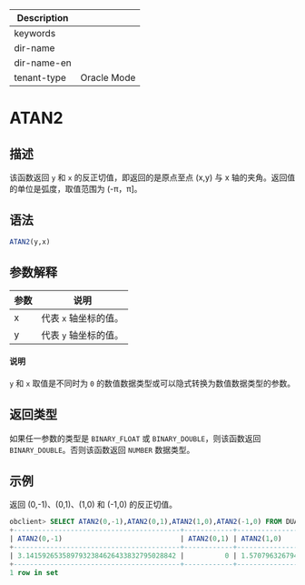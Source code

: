 | Description   |                 |
|---------------|-----------------|
| keywords      |                 |
| dir-name      |                 |
| dir-name-en   |                 |
| tenant-type   | Oracle Mode     |

# ATAN2

## 描述

该函数返回 `y` 和 `x` 的反正切值，即返回的是原点至点 (x,y) 与 x 轴的夹角。返回值的单位是弧度，取值范围为 (-π，π\]。

## 语法

```sql
ATAN2(y,x)
```

## 参数解释

| 参数 |      说明       |
|----|---------------|
| x  | 代表 `x` 轴坐标的值。 |
| y  | 代表 `y` 轴坐标的值。 |

  <main id="notice" type='explain'>
    <h4>说明</h4>
    <p><code>y</code> 和 <code>x</code> 取值是不同时为 <code>0</code> 的数值数据类型或可以隐式转换为数值数据类型的参数。</p>
  </main>

## 返回类型

如果任一参数的类型是 `BINARY_FLOAT` 或 `BINARY_DOUBLE`，则该函数返回 `BINARY_DOUBLE`。否则该函数返回 `NUMBER` 数据类型。

## 示例

返回 (0,-1)、(0,1)、(1,0) 和 (-1,0) 的反正切值。

```sql
obclient> SELECT ATAN2(0,-1),ATAN2(0,1),ATAN2(1,0),ATAN2(-1,0) FROM DUAL;
+-----------------------------------------+------------+-----------------------------------------+------------------------------------------+
| ATAN2(0,-1)                             | ATAN2(0,1) | ATAN2(1,0)                              | ATAN2(-1,0)                              |
+-----------------------------------------+------------+-----------------------------------------+------------------------------------------+
| 3.1415926535897932384626433832795028842 |          0 | 1.5707963267948966192313216916397514421 | -1.5707963267948966192313216916397514421 |
+-----------------------------------------+------------+-----------------------------------------+------------------------------------------+
1 row in set
```
